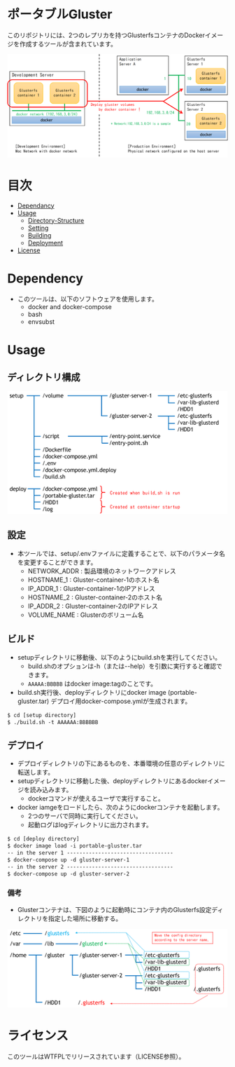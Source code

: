 # ポータブルGluster

このリポジトリには、2つのレプリカを持つGlusterfsコンテナのDockerイメージを作成するツールが含まれています。

![Concept](./images/DevelopmentAndDeployment.ja.png)

# 目次

- [Dependancy](#dependency)
- [Usage](#usage)
  - [Directory-Structure](#directory-structure)
  - [Setting](#setting)
  - [Building](#building)
  - [Deployment](#deployment)
- [License](#license)

# Dependency

- このツールは、以下のソフトウェアを使用します。
  - docker and docker-compose
  - bash
  - envsubst

# Usage

## ディレクトリ構成

![Directory](./images/DirectoryStructure.ja.png)

## 設定

- 本ツールでは、setup/.envファイルに定義することで、以下のパラメータ名を変更することができます。
  - NETWORK_ADDR : 製品環境のネットワークアドレス
  - HOSTNAME_1 : Gluster-container-1のホスト名
  - IP_ADDR_1 : Gluster-container-1のIPアドレス
  - HOSTNAME_2 : Gluster-container-2のホスト名
  - IP_ADDR_2  : Gluster-container-2のIPアドレス
  - VOLUME_NAME : Glusterのボリューム名

## ビルド

- setupディレクトリに移動後、以下のようにbuild.shを実行してください。
  - build.shのオプションは-h（または--help）を引数に実行すると確認できます。
  - `AAAAA:BBBBB` はdocker image:tagのことです。
- build.sh実行後、deployディレクトリにdocker image (portable-gluster.tar) デプロイ用docker-compose.ymlが生成されます。

```command
$ cd [setup directory]
$ ./build.sh -t AAAAAA:BBBBBB  
```

## デプロイ

- デプロイディレクトリの下にあるものを、本番環境の任意のディレクトリに転送します。
- setupディレクトリに移動した後、deployディレクトリにあるdockerイメージを読み込みます。
  - dockerコマンドが使えるユーザで実行すること。
- docker iamgeをロードしたら、次のようにdockerコンテナを起動します。
  - 2つのサーバで同時に実行してください。
  - 起動ログはlogディレクトリに出力されます。

```command
$ cd [deploy directory]
$ docker image load -i portable-gluster.tar
-- in the server 1 ----------------------------------
$ docker-compose up -d gluster-server-1
-- in the server 2 ----------------------------------
$ docker-compose up -d gluster-server-2
```

### 備考

- Glusterコンテナは、下図のように起動時にコンテナ内のGlusterfs設定ディレクトリを指定した場所に移動する。

![ConfigDir](./images/MoveConfigDirectory.ja.png)

# ライセンス

このツールはWTFPLでリリースされています（LICENSE参照）。
